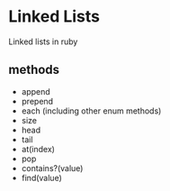 # Linked Lists

Linked lists in ruby

## methods

- append
- prepend
- each (including other enum methods)
- size
- head
- tail
- at(index)
- pop
- contains?(value)
- find(value)